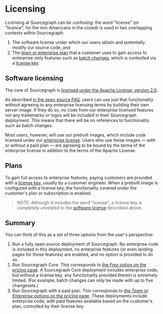# Licensing

Licensing at Sourcegraph can be confusing: the word "license" (or "licence", for the non-Americans in the crowd) is used in two overlapping contexts within Sourcegraph:

1. The software license under which our users obtain and potentially modify our source code, and
2. The [team or enterprise plan](https://about.sourcegraph.com/pricing) that a customer uses to gain access to enterprise-only features such as [batch changes](https://docs.sourcegraph.com/batch_changes), which is controlled via a [license key](../ce/license_keys.md).

## Software licensing

The core of Sourcegraph is [licensed under the Apache License, version 2.0](https://github.com/sourcegraph/sourcegraph/blob/main/LICENSE.apache).

As described [in the open source FAQ](../community/faq.md#is-all-of-sourcegraph-open-source), users can use just that functionality without agreeing to any enterprise licensing terms by building their own server image. If they do so, no code from our enterprise licensed features nor any trademarks or logos will be included in their Sourcegraph deployment. This means that there will be no references to functionality such as batch changes.

Most users, however, will use our prebuilt images, which include code licensed under our [enterprise license](https://github.com/sourcegraph/sourcegraph/blob/main/LICENSE.enterprise). Users who use these images — with or without a paid plan — are agreeing to be bound by the terms of the enterprise license in addition to the terms of the Apache License.

## Plans

To gain full access to enterprise features, paying customers are provided with a [license key](../ce/license_keys.md), usually by a customer engineer. When a prebuilt image is configured with a license key, the functionality covered under the customer's plan or subscription is enabled.

> NOTE: Although it includes the word "license", a license key is _completely_ unrelated to the [software license](#software-licensing) described above.

## Summary

You can think of this as a set of three options from the user's perspective:

1. Run a fully open source deployment of Sourcegraph. No enterprise code is included in this deployment, no enterprise features (or even landing pages for those features) are enabled, and no option is provided to do so.
2. Run Sourcegraph Core. This corresponds to [the _Free_ option on the pricing page](https://about.sourcegraph.com/pricing/). A Sourcegraph Core deployment includes enterprise code, but without a license key, any functionality provided therein is extremely limited. (For example, batch changes can only be made with up to five changesets.)
3. Run Sourcegraph with a paid plan. This corresponds to [the _Team_ or _Enterprise_ options on the pricing page](https://about.sourcegraph.com/pricing/). These deployments include enterprise code, with paid features available based on the customer's plan, controlled by their license key.
